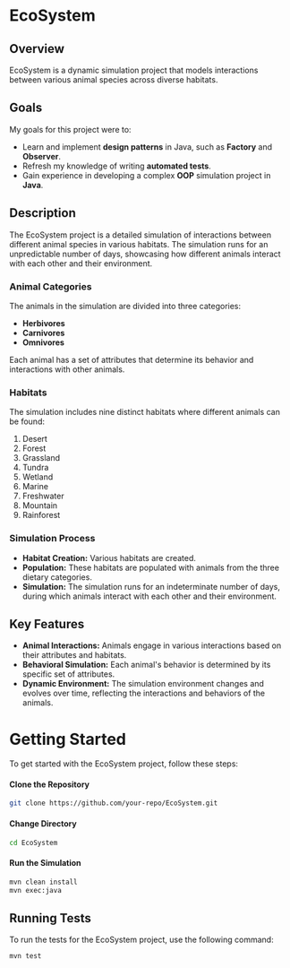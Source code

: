 # EcoSystem

## Overview
EcoSystem is a dynamic simulation project that models interactions between various animal species across diverse habitats.

## Goals
My goals for this project were to:
- Learn and implement **design patterns** in Java, such as **Factory** and **Observer**.
- Refresh my knowledge of writing **automated tests**.
- Gain experience in developing a complex **OOP** simulation project in **Java**.

## Description
The EcoSystem project is a detailed simulation of interactions between different animal species in various habitats. The simulation runs for an unpredictable number of days, showcasing how different animals interact with each other and their environment.

### Animal Categories
The animals in the simulation are divided into three categories:
- **Herbivores**
- **Carnivores**
- **Omnivores**

Each animal has a set of attributes that determine its behavior and interactions with other animals.

### Habitats
The simulation includes nine distinct habitats where different animals can be found:
1. Desert
2. Forest
3. Grassland
4. Tundra
5. Wetland
6. Marine
7. Freshwater
8. Mountain
9. Rainforest

### Simulation Process
- **Habitat Creation:** Various habitats are created.
- **Population:** These habitats are populated with animals from the three dietary categories.
- **Simulation:** The simulation runs for an indeterminate number of days, during which animals interact with each other and their environment.

## Key Features
- **Animal Interactions:** Animals engage in various interactions based on their attributes and habitats.
- **Behavioral Simulation:** Each animal's behavior is determined by its specific set of attributes.
- **Dynamic Environment:** The simulation environment changes and evolves over time, reflecting the interactions and behaviors of the animals.

# Getting Started
To get started with the EcoSystem project, follow these steps:

#### Clone the Repository
```bash
git clone https://github.com/your-repo/EcoSystem.git
```

#### Change Directory
```bash
cd EcoSystem
```

#### Run the Simulation
```bash
mvn clean install
mvn exec:java
```

## Running Tests
To run the tests for the EcoSystem project, use the following command:
```bash
mvn test
```